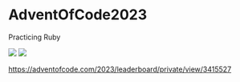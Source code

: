 # AdventOfCode2023
Practicing Ruby

![](https://img.shields.io/badge/stars%20⭐-27-yellow)
![](https://img.shields.io/badge/days%20completed-13-red)

https://adventofcode.com/2023/leaderboard/private/view/3415527
